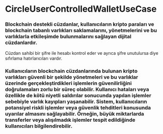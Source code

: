 # CircleUserControlledWalletUseCase

### Blockchain destekli cüzdanlar, kullanıcıların kripto paraları ve blockchain tabanlı varlıkları saklamalarını, yönetmelerini ve bu varlıklarla etkileşimde bulunmalarını sağlayan dijital cüzdanlardır. 
Cüzdan sahibi bir şifre ile hesabı kontrol eder ve ayrıca şifre unutulursa diye sıfırlama hatırlarıcıları vardır.

### Kullanıcıların blockchain cüzdanlarında bulunan kripto varlıkları güvenli bir şekilde yönetmeleri ve bu varlıklar üzerinde gerçekleştirdikleri işlemlerin güvenilirliğini doğrulamaları zorlu bir süreç olabilir. Kullanıcı hataları veya özellikle de kötü niyetli saldırılar sonucunda yapılan işlemler sebebiyle varlık kayıpları yaşanabilir. Sistem, kullanıcıların potansiyel riskli işlemler veya güvenlik tehditleri konusunda uyarılar almasını sağlayabilir. Örneğin, büyük miktarlarda transferler veya alışılmadık işlemler tespit edildiğinde kullanıcıları bilgilendirebilir.
